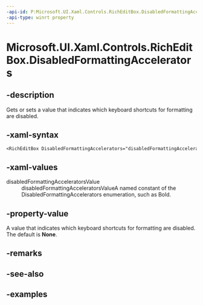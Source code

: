 ```yaml
---
-api-id: P:Microsoft.UI.Xaml.Controls.RichEditBox.DisabledFormattingAccelerators
-api-type: winrt property
---
```


<!-- Property syntax.
public DisabledFormattingAccelerators DisabledFormattingAccelerators { get;  set; }
-->

# Microsoft.UI.Xaml.Controls.RichEditBox.DisabledFormattingAccelerators

## -description

Gets or sets a value that indicates which keyboard shortcuts for formatting are disabled.

## -xaml-syntax

```xaml
<RichEditBox DisabledFormattingAccelerators="disabledFormattingAcceleratorsValue"/>
```

## -xaml-values

<dl><dt>disabledFormattingAcceleratorsValue</dt><dd>disabledFormattingAcceleratorsValueA named constant of the DisabledFormattingAccelerators enumeration, such as Bold.</dd>
</dl>

## -property-value

A value that indicates which keyboard shortcuts for formatting are disabled. The default is **None**.

## -remarks

## -see-also

## -examples

